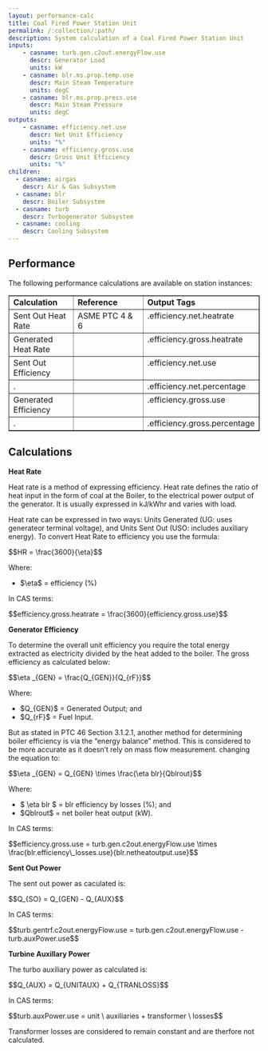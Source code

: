 ```yaml
---
layout: performance-calc
title: Coal Fired Power Station Unit
permalink: /:collection/:path/
description: System calculation of a Coal Fired Power Station Unit
inputs:
    - casname: turb.gen.c2out.energyFlow.use
      descr: Generator Load
      units: kW
    - casname: blr.ms.prop.temp.use
      descr: Main Steam Temperature
      units: degC
    - casname: blr.ms.prop.press.use
      descr: Main Steam Pressure
      units: degC
outputs:
    - casname: efficiency.net.use
      descr: Net Unit Efficiency
      units: "%"
    - casname: efficiency.gross.use
      descr: Gross Unit Efficiency
      units: "%"
children:
  - casname: airgas
    descr: Air & Gas Subsystem
  - casname: blr
    descr: Boiler Subsystem
  - casname: turb
    descr: Turbogenerator Subsystem
  - casname: cooling
    descr: Cooling Subsystem
---
```



<div class="section" id="performance">
<h2>Performance<a class="headerlink" href="#performance" title="Permalink to this headline"></a></h2>
<p>The following performance calculations are available on station instances:</p>
<table border="1" class="docutils">
<colgroup>
<col width="28%">
<col width="32%">
<col width="39%">
</colgroup>
<tbody valign="top">
<tr class="row-odd"><td><strong>Calculation</strong></td>
<td><strong>Reference</strong></td>
<td><strong>Output Tags</strong></td>
</tr>
<tr class="row-even"><td>Sent Out Heat Rate</td>
<td>ASME PTC 4 &amp; 6</td>
<td>.efficiency.net.heatrate</td>
</tr>
<tr class="row-odd"><td>Generated Heat Rate</td>
<td>&nbsp;</td>
<td>.efficiency.gross.heatrate</td>
</tr>
<tr class="row-even"><td>Sent Out Efficiency</td>
<td>&nbsp;</td>
<td>.efficiency.net.use</td>
</tr>
<tr class="row-odd"><td>.</td>
<td>&nbsp;</td>
<td>.efficiency.net.percentage</td>
</tr>
<tr class="row-even"><td>Generated Efficiency</td>
<td>&nbsp;</td>
<td>.efficiency.gross.use</td>
</tr>
<tr class="row-odd"><td>.</td>
<td>&nbsp;</td>
<td>.efficiency.gross.percentage</td>
</tr>
</tbody>
</table>
</div>


<div class="section" id="calculations">
<h2>Calculations<a class="headerlink" href="#calculations" title="Permalink to this headline"></a></h2>
<p><strong>Heat Rate</strong></p>
<p>Heat rate is a method of expressing efficiency.  Heat rate defines the ratio of
heat input in the form of coal at the Boiler, to the electrical power output of
the generator.  It is usually expressed in kJ/kWhr and varies with load.</p>
<p>Heat rate can be expressed in two ways:  Units Generated (UG:  uses generateor terminal
voltage), and Units Sent Out (USO:  includes auxiliary energy).  To convert Heat
Rate to efficiency you use the formula:</p>
<div class="math">
<p><span class="math">$$HR = \frac{3600}{\eta}$$</span></p>
</div><p>Where:</p>
<ul class="simple">
<li><span class="math">$\eta$</span> = efficiency (%)</li>
</ul>
<p>In CAS terms:</p>
<div class="math">
<p><span class="math">$$efficiency.gross.heatrate = \frac{3600}{efficiency.gross.use}$$</span></p>
</div><p><strong>Generator Efficiency</strong></p>
<p>To determine the overall unit efficiency you require the total energy extracted as
electricity divided by the heat added to the boiler.  The gross efficiency as
calculated below:</p>
<div class="math">
<p><span class="math">$$\eta _{GEN} = \frac{Q_{GEN}}{Q_{rF}}$$</span></p>
</div><p>Where:</p>
<ul class="simple">
<li><span class="math">$Q_{GEN}$</span> = Generated Output; and</li>
<li><span class="math">$Q_{rF}$</span> = Fuel Input.</li>
</ul>
<p>But as stated in PTC 46 Section 3.1.2.1, another method for determining boiler efficiency
is via the “energy balance” method. This is considered to be more accurate as it doesn’t
rely on mass flow measurement. changing the equation to:</p>
<div class="math">
<p><span class="math">$$\eta _{GEN} = Q_{GEN} \times \frac{\eta blr}{Qblrout}$$</span></p>
</div><p>Where:</p>
<ul class="simple">
<li><span class="math">$ \eta blr $</span> = blr efficiency by losses (%); and</li>
<li><span class="math">$Qblrout$</span> = net boiler heat output (kW).</li>
</ul>
<p>In CAS terms:</p>
<div class="math">
<p><span class="math">$$efficiency.gross.use = turb.gen.c2out.energyFlow.use \times \frac{blr.efficiency\_losses.use}{blr.netheatoutput.use}$$</span></p>
</div><p><strong>Sent Out Power</strong></p>
<p>The sent out power as caculated is:</p>
<div class="math">
<p><span class="math">$$Q_{SO} = Q_{GEN} - Q_{AUX}$$</span></p>
</div><p>In CAS terms:</p>
<div class="math">
<p><span class="math">$$turb.gentrf.c2out.energyFlow.use = turb.gen.c2out.energyFlow.use - turb.auxPower.use$$</span></p>
</div><p><strong>Turbine Auxillary Power</strong></p>
<p>The turbo auxiliary power as calculated is:</p>
<div class="math">
<p><span class="math">$$Q_{AUX} = Q_{UNITAUX} + Q_{TRANLOSS}$$</span></p>
</div><p>In CAS terms:</p>
<div class="math">
<p><span class="math">$$turb.auxPower.use = unit \ auxiliaries + transformer \ losses$$</span></p>
</div><p>Transformer losses are considered to remain constant and are therfore not calculated.</p>
</div>
